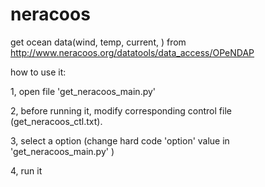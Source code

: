neracoos
========

get ocean data(wind, temp, current,  )  from http://www.neracoos.org/datatools/data_access/OPeNDAP


how to use it:


1, open file 'get_neracoos_main.py' 

2, before running it, modify corresponding control file (get_neracoos_ctl.txt). 

3, select a option (change hard code 'option' value in 'get_neracoos_main.py'  )

4, run it


